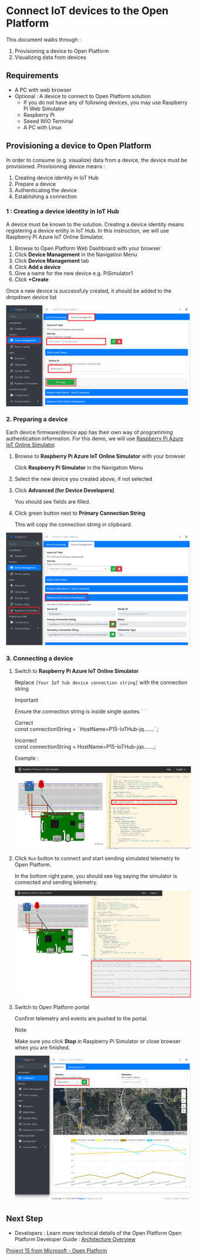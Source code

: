 # Connect IoT devices to the Open Platform

This document walks through :

1. Provisioning a device to Open Platform
1. Visualizing data from devices

## Requirements

- A PC with web browser
- Optional : A device to connect to Open Platform solution  
    - If you do not have any of following devices, you may use Raspberry Pi Web Simulator
    - Raspberry Pi  
    - Seeed WIO Terminal
    - A PC with Linux

## Provisioning a device to Open Platform

In order to consume (e.g. visualize) data from a device, the device must be provisioned.  Provisioning device means :

1. Creating device identity in IoT Hub
1. Prepare a device
1. Authenticating the device
1. Establishing a connection

### 1 : Creating a device identity in IoT Hub

A device must be known to the solution.  Creating a device identity means registering a device entity in IoT Hub.
In this instruction, we will use Raspberry Pi Azure IoT Online Simulator.

1. Browse to Open Platform Web Dashboard with your browser
1. Click **Device Management** in the Navigation Menu
1. Click **Device Management** tab
1. Click **Add a device**
1. Give a name for the new device
    e.g. PiSimulator1
1. Click **+Create**

Once a new device is successfuly created, it should be added to the dropdown device list

![IOTHUB 05](media/IOTHUB-05.png)

### 2. Preparing a device

Each device firmware/device app has their own way of programming authentication information.  For this demo, we will use [Raspberry Pi Azure IoT Online Simulator](https://azure-samples.github.io/raspberry-pi-web-simulator/).

1. Browse to **Raspberry Pi Azure IoT Online Simulator** with your browser 

    Click **Raspberry Pi Simulator** in the Navigation Menu

1. Select the new device you created above, if not selected
1. Click **Advanced (for Device Developers)**

    You should see fields are filled.

1. Click green button next to **Primary Connection String**

    This will copy the connection string in clipboard.

![IOTHUB 06](media/IOTHUB-06.png)

### 3. Connecting a device

1. Switch to **Raspberry Pi Azure IoT Online Simulator**

    Replace `[Your IoT hub device connection string]` with the connection string

    > [!IMPORTANT]  
    > Ensure the connection string is inside single quotes `` ` `` `` ` ``
    >
    > Correct  
    > const connectionString = `` ` ``HostName=P15-IoTHub-jq.......`` ` ``;
    >
    > Incorrect  
    > const connectionString = HostName=P15-IoTHub-jqs.......;

    Example :

    ![IOTHUB 07](media/IOTHUB-07.png)

1. Click `Run` button to connect and start sending simulated telemetry to Open Platform.

    In the bottom right pane, you should see log saying the simulator is connected and sending telemetry.

    ![IOTHUB 08](media/IOTHUB-08.png)

1. Switch to Open Platform portal  

    Confirm telemetry and events are pushed to the portal.  

    > [!NOTE]
    > Make sure you click **Stop** in Raspberry Pi Simulator or close browser when you are finished.

    ![IOTHUB 09](media/IOTHUB-09.png)


## Next Step

- Developers : Learn more technical details of the Open Platform Open Platform Developer Guide : [Architecture Overview](../Developer-Guide/Architecture-Overview.md)

[Project 15 from Microsoft - Open Platform](../README.md)
